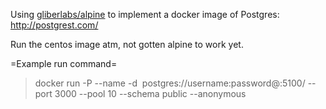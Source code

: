 Using [gliberlabs/alpine](https://hub.docker.com/r/gliderlabs/alpine/) to implement a docker image of Postgres: http://postgrest.com/

Run the centos image atm, not gotten alpine to work yet.

=Example run command=

>docker run -P --name <instance name> -d <image name> postgres://username:password@<machine ip>:5100/<db>  --port 3000 --pool 10 --schema public --anonymous <anon user>
